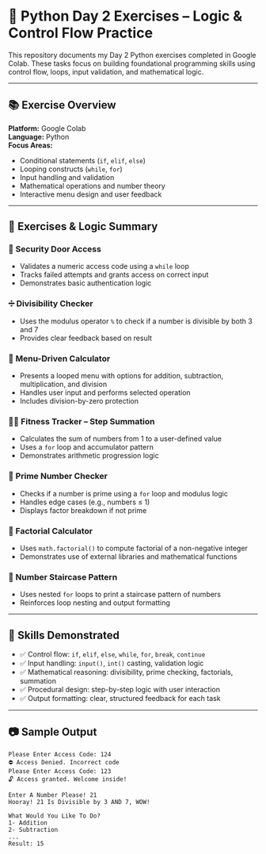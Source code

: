 # 🧠 Python Day 2 Exercises – Logic & Control Flow Practice

This repository documents my Day 2 Python exercises completed in Google Colab. These tasks focus on building foundational programming skills using control flow, loops, input validation, and mathematical logic.

---

## 📚 Exercise Overview

**Platform:** Google Colab  
**Language:** Python  
**Focus Areas:**  
- Conditional statements (`if`, `elif`, `else`)  
- Looping constructs (`while`, `for`)  
- Input handling and validation  
- Mathematical operations and number theory  
- Interactive menu design and user feedback

---

## 🧪 Exercises & Logic Summary

### 🔐 Security Door Access
- Validates a numeric access code using a `while` loop  
- Tracks failed attempts and grants access on correct input  
- Demonstrates basic authentication logic

### ➗ Divisibility Checker
- Uses the modulus operator `%` to check if a number is divisible by both 3 and 7  
- Provides clear feedback based on result

### 🧮 Menu-Driven Calculator
- Presents a looped menu with options for addition, subtraction, multiplication, and division  
- Handles user input and performs selected operation  
- Includes division-by-zero protection

### 🚶‍♂️ Fitness Tracker – Step Summation
- Calculates the sum of numbers from 1 to a user-defined value  
- Uses a `for` loop and accumulator pattern  
- Demonstrates arithmetic progression logic

### 🔢 Prime Number Checker
- Checks if a number is prime using a `for` loop and modulus logic  
- Handles edge cases (e.g., numbers ≤ 1)  
- Displays factor breakdown if not prime

### 🧩 Factorial Calculator
- Uses `math.factorial()` to compute factorial of a non-negative integer  
- Demonstrates use of external libraries and mathematical functions

### 🔢 Number Staircase Pattern
- Uses nested `for` loops to print a staircase pattern of numbers  
- Reinforces loop nesting and output formatting

---

## 💼 Skills Demonstrated

- ✅ Control flow: `if`, `elif`, `else`, `while`, `for`, `break`, `continue`  
- ✅ Input handling: `input()`, `int()` casting, validation logic  
- ✅ Mathematical reasoning: divisibility, prime checking, factorials, summation  
- ✅ Procedural design: step-by-step logic with user interaction  
- ✅ Output formatting: clear, structured feedback for each task

---

## 📷 Sample Output

```text
Please Enter Access Code: 124  
⛔ Access Denied. Incorrect code  
Please Enter Access Code: 123  
🔓 Access granted. Welcome inside!

Enter A Number Please! 21  
Hooray! 21 Is Divisible by 3 AND 7, WOW!

What Would You Like To Do?  
1- Addition  
2- Subtraction  
...  
Result: 15
